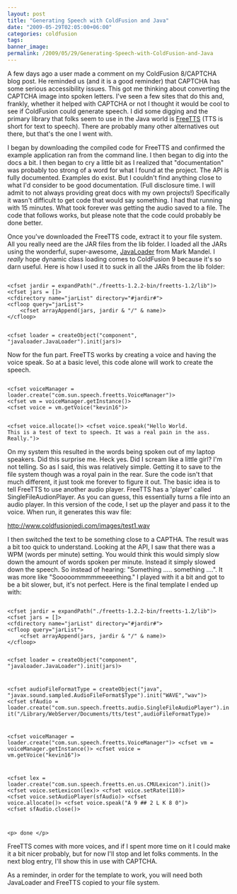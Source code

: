 ```yaml
---
layout: post
title: "Generating Speech with ColdFusion and Java"
date: "2009-05-29T02:05:00+06:00"
categories: coldfusion 
tags: 
banner_image: 
permalink: /2009/05/29/Generating-Speech-with-ColdFusion-and-Java
---
```


A few days ago a user made a comment on my ColdFusion 8/CAPTCHA blog post. He reminded us (and it is a good reminder) that CAPTCHA has some serious accessibility issues. This got me thinking about converting the CAPTCHA image into spoken letters. I've seen a few sites that do this and, frankly, whether it helped with CAPTCHA or not I thought it would be cool to see if ColdFusion could generate speech. I did some digging and the primary library that folks seem to use in the Java world is <a href="http://freetts.sourceforge.net/docs/index.php">FreeTTS</a> (TTS is short for text to speech). There are probably many other alternatives out there, but that's the one I went with.

I began by downloading the compiled code for FreeTTS and confirmed the example application ran from the command line. I then began to dig into the docs a bit. I then began to cry a little bit as I realized that "documentation" was probably too strong of a word for what I found at the project. The API is fully documented. Examples do exist. But I couldn't find anything close to what I'd consider to be good documentation. (Full disclosure time. I will admit to not always providing great docs with my own projects!) Specifically it wasn't difficult to get code that would say something. I had that running with 15 minutes. What took forever was getting the audio saved to a file. The code that follows works, but please note that the code could probably be done better. 

Once you've downloaded the FreeTTS code, extract it to your file system. All you really need are the JAR files from the lib folder. I loaded all the JARs using the wonderful, super-awesome, <a href="http://javaloader.riaforge.org/">JavaLoader</a> from Mark Mandel. I <i>really</i> hope dynamic class loading comes to ColdFusion 9 because it's so darn useful. Here is how I used it to suck in all the JARs from the lib folder:

<code>
&lt;cfset jardir = expandPath("./freetts-1.2.2-bin/freetts-1.2/lib")&gt;
&lt;cfset jars = []&gt;
&lt;cfdirectory name="jarList" directory="#jardir#"&gt;
&lt;cfloop query="jarList"&gt;
	&lt;cfset arrayAppend(jars, jardir & "/" & name)&gt;
&lt;/cfloop&gt;

&lt;cfset loader = createObject("component", "javaloader.JavaLoader").init(jars)&gt;
</code>

Now for the fun part. FreeTTS works by creating a voice and having the voice speak. So at a basic level, this code alone will work to create the speech. 

<code>
&lt;cfset voiceManager = loader.create("com.sun.speech.freetts.VoiceManager")&gt;
&lt;cfset vm = voiceManager.getInstance()&gt;
&lt;cfset voice = vm.getVoice("kevin16")&gt;

&lt;cfset voice.allocate()&gt;
&lt;cfset voice.speak("Hello World. This is a test of text to speech. It was a real pain in the ass. Really.")&gt;
</code>

On my system this resulted in the words being spoken out of my laptop speakers. Did this surprise me. Heck yes. Did I scream like a little girl? I'm not telling. So as I said, this was relatively simple. Getting it to save to the file system though was a royal pain in the rear. Sure the code isn't that much different, it just took me forever to figure it out. The basic idea is to tell FreeTTS to use another audio player. FreeTTS has a 'player' called SingleFileAudionPlayer. As you can guess, this essentially turns a file into an audio player. In this version of the code, I set up the player and pass it to the voice. When run, it generates this wav file:

<a href="http://www.raymondcamden.com/images/test1.wav">http://www.coldfusionjedi.com/images/test1.wav</a>

I then switched the text to be something close to a CAPTHA. The result was a bit too quick to understand. Looking at the API, I saw that there was a WPM (words per minute) setting. You would think this would simply slow down the amount of words spoken per minute. Instead it simply slowed down the speech. So instead of hearing: "Something ..... something ....". It was more like "Sooooommmmmeeeething." I played with it a bit and got to be a bit slower, but, it's not perfect. Here is the final template I ended up with:

<code>
&lt;cfset jardir = expandPath("./freetts-1.2.2-bin/freetts-1.2/lib")&gt;
&lt;cfset jars = []&gt;
&lt;cfdirectory name="jarList" directory="#jardir#"&gt;
&lt;cfloop query="jarList"&gt;
	&lt;cfset arrayAppend(jars, jardir & "/" & name)&gt;
&lt;/cfloop&gt;

&lt;cfset loader = createObject("component", "javaloader.JavaLoader").init(jars)&gt;


&lt;cfset audioFileFormatType = createObject("java", "javax.sound.sampled.AudioFileFormat$Type").init("WAVE","wav")&gt;
&lt;cfset sfAudio = loader.create("com.sun.speech.freetts.audio.SingleFileAudioPlayer").init("/Library/WebServer/Documents/tts/test",audioFileFormatType)&gt;


&lt;cfset voiceManager = loader.create("com.sun.speech.freetts.VoiceManager")&gt;
&lt;cfset vm = voiceManager.getInstance()&gt;
&lt;cfset voice = vm.getVoice("kevin16")&gt;

&lt;cfset lex = loader.create("com.sun.speech.freetts.en.us.CMULexicon").init()&gt;
&lt;cfset voice.setLexicon(lex)&gt;
&lt;cfset voice.setRate(110)&gt;
&lt;cfset voice.setAudioPlayer(sfAudio)&gt;
&lt;cfset voice.allocate()&gt;
&lt;cfset voice.speak("A 9 ## 2 L K 8 0")&gt;
&lt;cfset sfAudio.close()&gt;

&lt;p&gt;
done
&lt;/p&gt;
</code>

FreeTTS comes with more voices, and if I spent more time on it I could make it a bit nicer probably, but for now I'll stop and let folks comments. In the next blog entry, I'll show this in use with CAPTCHA.

As a reminder, in order for the template to work, you will need both JavaLoader and FreeTTS copied to your file system.